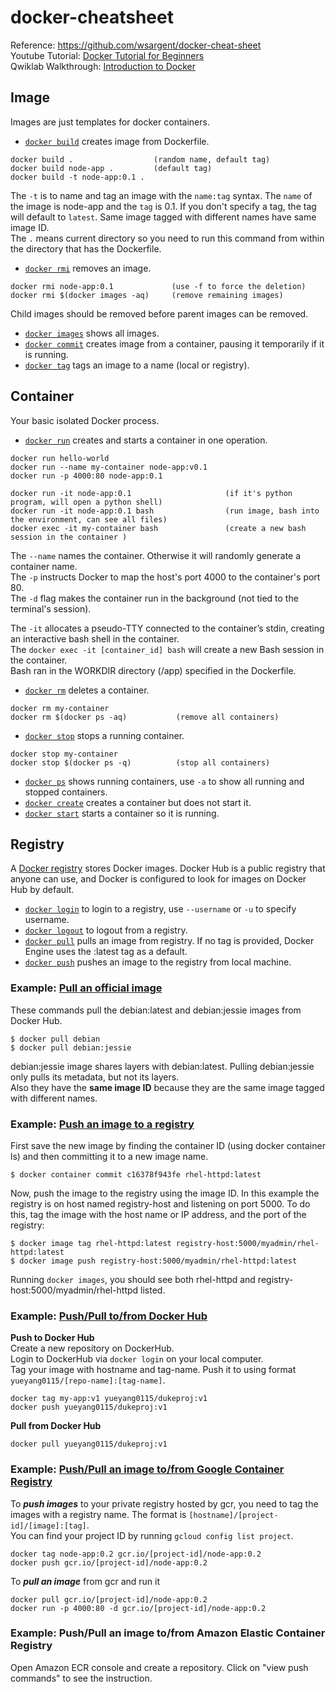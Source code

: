 # docker-cheatsheet

Reference: https://github.com/wsargent/docker-cheat-sheet  
Youtube Tutorial: [Docker Tutorial for Beginners](https://www.youtube.com/watch?v=fqMOX6JJhGo&list=RDCMUC8butISFwT-Wl7EV0hUK0BQ&start_radio=1&t=18)  
Qwiklab Walkthrough: [Introduction to Docker](https://www.qwiklabs.com/focuses/1029?parent=catalog)

## Image
Images are just templates for docker containers.
* [`docker build`](https://docs.docker.com/engine/reference/commandline/build) creates image from Dockerfile.
```
docker build .                  (random name, default tag)
docker build node-app .         (default tag)
docker build -t node-app:0.1 .
```
The ```-t``` is to name and tag an image with the ```name:tag``` syntax. The ```name``` of the image is node-app and the ```tag``` is 0.1. If you don't specify a tag, the tag will default to ```latest```. Same image tagged with different names have same image ID.  
The ```.``` means current directory so you need to run this command from within the directory that has the Dockerfile.

* [`docker rmi`](https://docs.docker.com/engine/reference/commandline/rmi) removes an image.
```
docker rmi node-app:0.1             (use -f to force the deletion)
docker rmi $(docker images -aq)     (remove remaining images)
```
Child images should be removed before parent images can be removed.
* [`docker images`](https://docs.docker.com/engine/reference/commandline/images) shows all images.
* [`docker commit`](https://docs.docker.com/engine/reference/commandline/commit) creates image from a container, pausing it temporarily if it is running.
* [`docker tag`](https://docs.docker.com/engine/reference/commandline/tag) tags an image to a name (local or registry).

## Container
Your basic isolated Docker process.  
* [`docker run`](https://docs.docker.com/engine/reference/commandline/run) creates and starts a container in one operation.
```
docker run hello-world
docker run --name my-container node-app:v0.1
docker run -p 4000:80 node-app:0.1

docker run -it node-app:0.1                     (if it's python program, will open a python shell)
docker run -it node-app:0.1 bash                (run image, bash into the environment, can see all files)
docker exec -it my-container bash               (create a new bash session in the container )
```
The ```--name``` names the container. Otherwise it will randomly generate a container name.  
The ```-p``` instructs Docker to map the host's port 4000 to the container's port 80.  
The ```-d``` flag makes the container run in the background (not tied to the terminal's session).  

The ```-it``` allocates a pseudo-TTY connected to the container’s stdin, creating an interactive bash shell in the container.  
The ```docker exec -it [container_id] bash``` will create a new Bash session in the container.  
Bash ran in the WORKDIR directory (/app) specified in the Dockerfile. 

* [`docker rm`](https://docs.docker.com/engine/reference/commandline/rm) deletes a container.
```
docker rm my-container               
docker rm $(docker ps -aq)           (remove all containers)         
```
* [`docker stop`](https://docs.docker.com/engine/reference/commandline/stop) stops a running container.
```
docker stop my-container
docker stop $(docker ps -q)          (stop all containers)
```
* [`docker ps`](https://docs.docker.com/engine/reference/commandline/ps) shows running containers, use `-a` to show all running and stopped containers.
* [`docker create`](https://docs.docker.com/engine/reference/commandline/create) creates a container but does not start it.
* [`docker start`](https://docs.docker.com/engine/reference/commandline/start) starts a container so it is running.


## Registry
A [Docker registry](https://docs.docker.com/get-started/overview/#docker-registries) stores Docker images. Docker Hub is a public registry that anyone can use, and Docker is configured to look for images on Docker Hub by default.   

* [`docker login`](https://docs.docker.com/engine/reference/commandline/login) to login to a registry, use `--username` or `-u` to specify username.
* [`docker logout`](https://docs.docker.com/engine/reference/commandline/logout) to logout from a registry.
* [`docker pull`](https://docs.docker.com/engine/reference/commandline/pull) pulls an image from registry. If no tag is provided, Docker Engine uses the :latest tag as a default.
* [`docker push`](https://docs.docker.com/engine/reference/commandline/push) pushes an image to the registry from local machine.

### Example: [Pull an official image](https://docs.docker.com/engine/reference/commandline/pull/#pull-an-image-from-docker-hub)
These commands pull the debian:latest and debian:jessie images from Docker Hub.  
```
$ docker pull debian
$ docker pull debian:jessie
```  
debian:jessie image shares layers with debian:latest. Pulling debian:jessie only pulls its metadata, but not its layers.  
Also they have the **same image ID** because they are the same image tagged with different names.  

### Example: [Push an image to a registry](https://docs.docker.com/engine/reference/commandline/push/#push-a-new-image-to-a-registry)
First save the new image by finding the container ID (using docker container ls) and then committing it to a new image name.
```
$ docker container commit c16378f943fe rhel-httpd:latest
```
Now, push the image to the registry using the image ID. In this example the registry is on host named registry-host and listening on port 5000. To do this, tag the image with the host name or IP address, and the port of the registry:  
```
$ docker image tag rhel-httpd:latest registry-host:5000/myadmin/rhel-httpd:latest
$ docker image push registry-host:5000/myadmin/rhel-httpd:latest
```
Running ```docker images```, you should see both rhel-httpd and registry-host:5000/myadmin/rhel-httpd listed. 

### Example: [Push/Pull to/from Docker Hub](https://github.com/yueyang0115/docker-deploy/blob/main/README.md#push-to-docker-hub)
**Push to Docker Hub**  
Create a new repository on DockerHub.  
Login to DockerHub via ```docker login``` on your local computer.  
Tag your image with hostname and tag-name. Push it to using format ```yueyang0115/[repo-name]:[tag-name]```.  
```
docker tag my-app:v1 yueyang0115/dukeproj:v1
docker push yueyang0115/dukeproj:v1
```
**Pull from Docker Hub**  
```
docker pull yueyang0115/dukeproj:v1
```

### Example: [Push/Pull an image to/from Google Container Registry](https://www.qwiklabs.com/focuses/1029?parent=catalog#step8)
To ***push images*** to your private registry hosted by gcr, you need to tag the images with a registry name. The format is ```[hostname]/[project-id]/[image]:[tag]```.  
You can find your project ID by running ```gcloud config list project```.  
```
docker tag node-app:0.2 gcr.io/[project-id]/node-app:0.2
docker push gcr.io/[project-id]/node-app:0.2
```
To ***pull an image*** from gcr and run it
```
docker pull gcr.io/[project-id]/node-app:0.2
docker run -p 4000:80 -d gcr.io/[project-id]/node-app:0.2
```

### Example: Push/Pull an image to/from Amazon Elastic Container Registry
Open Amazon ECR console and create a repository. Click on "view push commands" to see the instruction.  

